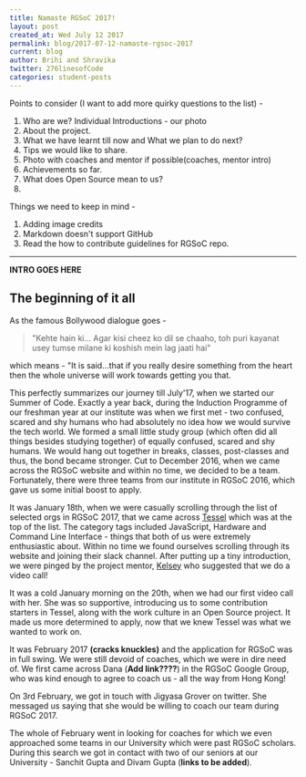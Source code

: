 ```yaml
---
title: Namaste RGSoC 2017!
layout: post
created_at: Wed July 12 2017
permalink: blog/2017-07-12-namaste-rgsoc-2017
current: blog
author: Brihi and Shravika
twitter: 276linesofCode
categories: student-posts
---
```


Points to consider (I want to add more quirky questions to the list) -
1. Who are we? Individual Introductions - our photo
2. About the project.
3. What we have learnt till now and What we plan to do next?
4. Tips we would like to share.
5. Photo with coaches and mentor if possible(coaches, mentor intro) 
6. Achievements so far.
7. What does Open Source mean to us?
8. 

Things we need to keep in mind - 
1. Adding image credits
2. Markdown doesn't support GitHub
3. Read the how to contribute guidelines for RGSoC repo.
-----

__INTRO GOES HERE__


## The beginning of it all

As the famous Bollywood dialogue goes -
> "Kehte hain ki... 
> Agar kisi cheez ko dil se chaaho, toh puri kayanat usey tumse milane ki koshish mein lag jaati hai" 

which means - "It is said...that if you really desire something from the heart then the whole universe will work towards getting you that.

This perfectly summarizes our journey till July'17, when we started our Summer of Code. Exactly a year back, during the Induction Programme of our freshman year at our institute was when we first met - two confused, scared and shy humans who had absolutely no idea how we would survive the tech world. We formed a small little study group (which often did all things besides studying together) of equally confused, scared and shy humans. We would hang out together in breaks, classes, post-classes and thus, the bond became stronger. 
Cut to December 2016, when we came across the RGSoC website and within no time, we decided to be a team. Fortunately, there were three teams from our institute in RGSoC 2016, which gave us some initial boost to apply. 

It was January 18th, when we were casually scrolling through the list of selected orgs in RGSoC 2017, that we came across [Tessel](https://tessel.io/) which was at the top of the list. The category tags included JavaScript, Hardware and Command Line Interface - things that both of us were extremely enthusiastic about. Within no time we found ourselves scrolling through its website and joining their slack channel. After putting up a tiny introduction, we were pinged by the project mentor, [Kelsey](https://twitter.com/ifoundtheme) who suggested that we do a video call!

It was a cold January morning on the 20th, when we had our first video call with her. She was so supportive, introducing us to some contribution starters in Tessel, along with the work culture in an Open Source project. It made us more determined to apply, now that we knew Tessel was what we wanted to work on.

It was February 2017 **(cracks knuckles)** and the application for RGSoC was in full swing. We were still devoid of coaches, which we were in dire need of. We first came across Dana (**Add link????**) in the RGSoC Google Group, who was kind enough to agree to coach us - all the way from Hong Kong! 

On 3rd February, we got in touch with Jigyasa Grover on twitter. She messaged us saying that she would be willing to coach our team during RGSoC 2017.

The whole of February went in looking for coaches for which we even approached some teams in our University which were past RGSoC scholars. During this search we got in contact with two of our seniors at our University - Sanchit Gupta and Divam Gupta (**links to be added**). 

